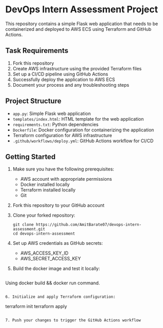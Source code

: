 # DevOps Intern Assessment Project

This repository contains a simple Flask web application that needs to be containerized and deployed to AWS ECS using Terraform and GitHub Actions.

## Task Requirements

1. Fork this repository
2. Create AWS infrastructure using the provided Terraform files
3. Set up a CI/CD pipeline using GitHub Actions
4. Successfully deploy the application to AWS ECS
5. Document your process and any troubleshooting steps

## Project Structure

- `app.py`: Simple Flask web application
- `templates/index.html`: HTML template for the web application
- `requirements.txt`: Python dependencies
- `Dockerfile`: Docker configuration for containerizing the application
-  Terraform configuration for AWS infrastructure
- `.github/workflows/deploy.yml`: GitHub Actions workflow for CI/CD

## Getting Started

1. Make sure you have the following prerequisites:
   - AWS account with appropriate permissions
   - Docker installed locally
   - Terraform installed locally
   - Git

2. Fork this repository to your GitHub account

3. Clone your forked repository:
   ```
   git clone https://github.com/AmitBarate07/devops-intern-assessment.git
   cd devops-intern-assessment
   ```

4. Set up AWS credentials as GitHub secrets:
   - AWS_ACCESS_KEY_ID
   - AWS_SECRET_ACCESS_KEY

5. Build the docker image and test it locally:
   ```
Using docker build && docker run command.
   ```

6. Initialize and apply Terraform configuration:
   ```
   terraform init
   terraform apply
   ```

7. Push your changes to trigger the GitHub Actions workflow
